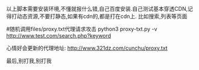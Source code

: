 以上脚本需要安装环境,不懂就报什么错,自己百度安装.自己测试基本穿透CDN,记得打动态资源,不要打静态,如果有cdn的,都是打在cdn上.
比如搜索,列表等页面

#随机调用files/proxy.txt代理请求攻击 
 python3 proxy-txt.py -v http://www.test.com/search.php?keyword
  
  心情好会更新的代理地址:
  http://www.321dz.com/cunchu/proxy.txt
  
  
  最后,别打我,别打我
